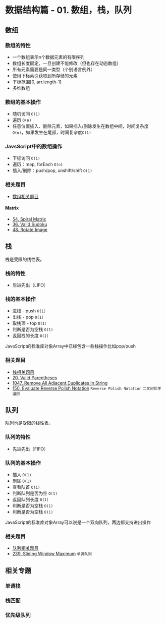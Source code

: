# 数据结构篇 - 01. 数组，栈，队列

## 数组

### 数组的特性
- 一个数组表示n个数据元素的有限序列
- 数组长度固定，一旦创建不能修改（但也存在动态数组）
- 所有元素需要是同一类型（个别语言例外）
- 使用下标索引获取到所存储的元素
- 下标范围[0, arr.length-1]
- 多维数组

### 数组的基本操作
- 随机访问 `O(1)`
- 遍历 `O(n)`
- 任意位置插入、删除元素，如果插入/删除发生在数组中间，时间复杂度`O(n)`，如果发生在尾部，时间复杂度`O(1)`

### JavsScript中的数组操作
- 下标访问 `O(1)`
- 遍历：map, forEach `O(n)`
- 插入/删除：push/pop, unshift/shift `O(1)`

### 相关题目
- [数组相关题目](https://github.com/Noa-p/algorithms-learning/labels/%E6%95%B0%E7%BB%84)

#### Matrix
- [54. Spiral Matrix](https://leetcode.com/problems/spiral-matrix/)
- [36. Valid Sudoku](https://leetcode.com/problems/valid-sudoku/)
- [48. Rotate Image](https://leetcode.com/problems/rotate-image/)

## 栈
栈是受限的线性表。
### 栈的特性
- 后进先出（LIFO）

### 栈的基本操作
- 进栈 - push `O(1)`
- 出栈 - pop `O(1)`
- 取栈顶 - top `O(1)`
- 判断是否为空栈 `O(1)`
- 返回栈的长度 `O(1)`

JavaScript的标准库对象Array中已经包含一些栈操作比如pop/push

### 相关题目
- [栈相关题目](https://github.com/Noa-p/algorithms-learning/labels/%E6%A0%88)
- [20. Valid Parentheses](https://leetcode.com/problems/valid-parentheses/)
- [1047. Remove All Adjacent Duplicates In String](https://leetcode.com/problems/remove-all-adjacent-duplicates-in-string/)
- [150. Evaluate Reverse Polish Notation](https://leetcode.com/problems/evaluate-reverse-polish-notation/) `Reverse Polish Notation` `二叉树后序遍历`

## 队列
队列也是受限的线性表。
### 队列的特性
- 先进先出（FIFO）

### 队列的基本操作
- 插入 `O(1)`
- 删除 `O(1)`
- 查看队首 `O(1)`
- 判断队列是否为空 `O(1)`
- 返回队列长度 `O(1)`
- 判断是否为空栈 `O(1)`
- 判断是否为空栈 `O(1)`

JavaScript的标准库对象Array可以说是一个双向队列，两边都支持进出操作

### 相关题目
- [队列相关题目](https://github.com/Noa-p/algorithms-learning/labels/%E9%98%9F%E5%88%97)
- [239. Sliding Window Maximum](https://leetcode.com/problems/sliding-window-maximum/) `单调队列`

## 相关专题
### 单调栈
### 栈匹配
### 优先级队列
